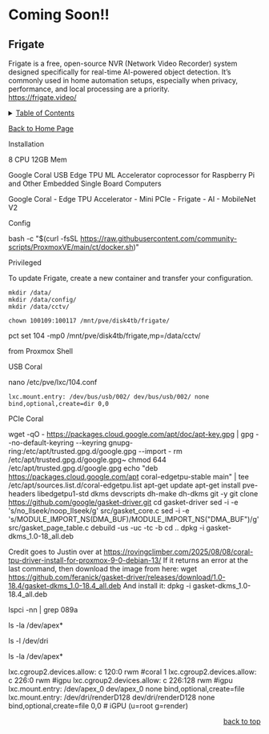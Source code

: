 # Coming Soon!!

<a id="readme_top"></a>
## Frigate
Frigate is a free, open-source NVR (Network Video Recorder) system designed specifically for real-time AI-powered object detection. It’s commonly used in home automation setups, especially when privacy, performance, and local processing are a priority.  
https://frigate.video/

<details>
<summary><u>Table of Contents</u></summary>

+ <a href="#Frigate">Frigate</a>
	
</details> 

<a href="https://github.com/HomeStudiosDIY/HomeStudiosDIY/blob/main/README.md">Back to Home Page</a>



Installation


8 CPU
12GB Mem



Google Coral USB Edge TPU ML Accelerator coprocessor for Raspberry Pi and Other Embedded Single Board Computers


Google Coral - Edge TPU Accelerator - Mini PCIe - Frigate - AI - MobileNet V2


Config





bash -c "$(curl -fsSL https://raw.githubusercontent.com/community-scripts/ProxmoxVE/main/ct/docker.sh)"


Privileged


 To update Frigate, create a new container and transfer your configuration.


	mkdir /data/
	mkdir /data/config/
	mkdir /data/cctv/






```
chown 100109:100117 /mnt/pve/disk4tb/frigate/
```





pct set 104 -mp0 /mnt/pve/disk4tb/frigate,mp=/data/cctv/




from Proxmox Shell

USB Coral

nano /etc/pve/lxc/104.conf

	lxc.mount.entry: /dev/bus/usb/002/ dev/bus/usb/002/ none bind,optional,create=dir 0,0






PCIe Coral

wget -qO - https://packages.cloud.google.com/apt/doc/apt-key.gpg | gpg --no-default-keyring --keyring gnupg-ring:/etc/apt/trusted.gpg.d/google.gpg --import -
rm /etc/apt/trusted.gpg.d/google.gpg~
chmod 644 /etc/apt/trusted.gpg.d/google.gpg
echo "deb https://packages.cloud.google.com/apt coral-edgetpu-stable main" | tee /etc/apt/sources.list.d/coral-edgetpu.list
apt-get update
apt-get install pve-headers libedgetpu1-std dkms devscripts dh-make dh-dkms git -y
git clone https://github.com/google/gasket-driver.git
cd gasket-driver
sed -i -e 's/no_llseek/noop_llseek/g' src/gasket_core.c
sed -i -e 's/MODULE_IMPORT_NS(DMA_BUF)/MODULE_IMPORT_NS("DMA_BUF")/g' src/gasket_page_table.c
debuild -us -uc -tc -b
cd ..
dpkg -i gasket-dkms_1.0-18_all.deb

Credit goes to Justin over at https://rovingclimber.com/2025/08/08/coral-tpu-driver-install-for-proxmox-9-0-debian-13/
If it returns an error at the last command, then download the image from here:
wget https://github.com/feranick/gasket-driver/releases/download/1.0-18.4/gasket-dkms_1.0-18.4_all.deb
And install it:
dpkg -i gasket-dkms_1.0-18.4_all.deb




lspci -nn | grep 089a

ls -la /dev/apex*




ls -l /dev/dri

ls -la /dev/apex*


lxc.cgroup2.devices.allow: c 120:0 rwm #coral 1
lxc.cgroup2.devices.allow: c 226:0 rwm #igpu
lxc.cgroup2.devices.allow: c 226:128 rwm #igpu
lxc.mount.entry: /dev/apex_0 dev/apex_0 none bind,optional,create=file
lxc.mount.entry: /dev/dri/renderD128 dev/dri/renderD128 none bind,optional,create=file 0,0 # iGPU (u=root g=render)















<p align="right"><a href="#readme_top">back to top</a></p>